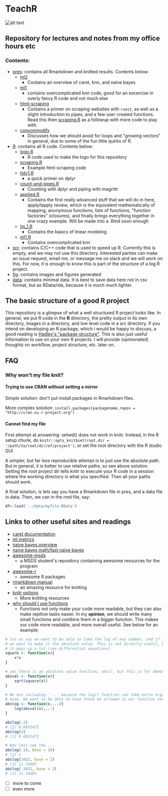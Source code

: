 # TeachR
![alt text](https://imgur.com/gOXtA3f.jpg)
## Repository for lectures and notes from my office hours etc

### Contents:

* [pres](pres/): contains all Rmarkdown and knitted results. Contents below:
	* [ml2](pres/ml2.Rmd)
		* Contains an overview of caret, knn, and naive bayes 
	* [ml1](pres/ml1.Rmd)
		* contains overcomplicated knn code, good for an excercise in overly fancy R code and not much else
	* [html-scraping](pres/html-scraping.md)
		* Contains a primer on scraping websites with `rvest`, as well as a slight introduction to pipes, and a few user created functions. Read this then [scraping.R](R/scraping.R) as a followup with more code to play with. 
	* [copyonmodify](pres/copyonmodify.md)
		* Discusses how we should avoid for loops and "growing vectors" in general, due to some of the fun little quirks of R.
* [R](R/): contains all R code. Contents below:
	* [logo.R](R/logo.R)
		* R code used to make the logo for this repository
	* [scraping.R](R/scraping.R)
		* Example html scraping code
	* [tidy1.R](R/tidy1.R)
		* a quick primer on dplyr
	* [count-and-pipes.R](R/count-and-pipes.R)
		* Counting with dplyr and piping with magrittr 
	* [applied.R](R/applied.R)
		* Contains the first really advanced stuff that we will do in here, apply/lapply review, which is the equivalent mathematically of mapping, anonymous functions, lists of functions, "function factories" (closures), and finally brings everything together in one crazy example. Will be made into a .Rmd soon enough
	* [lm_1.R](R/lm_1.R) 
		* Contains the basics of linear modeling 
	* [ml1.R](R/ml1.R)
		* Contains overcomplicated knn 
* [src](src/): contains C/C++ code that is used to speed up R. Currently this is empty, and we may not use this directory. Interested parties can make an issue request, email me, or message me on slack and we will work on this. For now, it is enough to know this is part of the structure of a big R project.
* [fig](fig/): contains images and figures generated
* [data](data/): contains minimal data. It is best to save data here not in csv format, but as RData/rda, because it is much much lighter.





## The basic structure of a good R project

This repository is a glimpse of what a well structured R project looks like. In general, we put R code in the **R** directory, the pretty output in its own directory, images in a directory, and low level code in a src directory. If you intend on developing an R package, which i would be happy to discuss, a good reading is [Hadley's "package structure"](http://r-pkgs.had.co.nz/package.html). This is also just useful information to use on your own R projects. I will provide (opinionated) thoughts on workflow, project structure, etc. later on.

## FAQ

### Why won't my file knit?

#### Trying to use CRAN without setting a mirror

Simple solution: don't put install.packages in Rmarkdown files.

More complex solution: `install.packages(packagename,repos = "http://cran.us.r-project.org")`

#### Cannot find my file

First attempt at answering: setwd() does not work in knitr. Instead, in the R setup chunk, do `knitr::opts_knit$set(root.dir = '/path/to/root/dir/of/project')`, or set the root directory with the R studio GUI

A simpler, but far less reproducible attempt is to just use the absolute path. But in general, it is better to use relative paths, so see above solution. Setting the root project dir tells knitr to execute your R code in a session where the working directory is what you specified. Then all your paths should work. 

A final solution, is lets say you have a Rmarkdown file in pres, and a data file in data. Then, we can in the rmd file, say:

```R
df<-load('../data/myfile.RData')
```

## Links to other useful sites and readings
* [caret documentation](https://topepo.github.io/caret/index.html)
* [ml metrics](https://towardsdatascience.com/accuracy-precision-recall-or-f1-331fb37c5cb9)
* [naive bayes overview](https://towardsdatascience.com/whats-so-naive-about-naive-bayes-58166a6a9eba)
* [naive bayes math/fast naive bayes](https://cran.r-project.org/web/packages/fastNaiveBayes/vignettes/fastnaivebayes.html)
* [awesome-msds](https://github.com/drake-smu/awesome-msds-smu)
	* a MSDS student's repository containing awesome resources for the program 
* [awesome-r](https://awesome-r.com/#awesome-r)
	* awesome R packages
* [rmarkdown manual](https://bookdown.org/yihui/rmarkdown/)
	* an amazing resource for knitting
* [knitr options](https://yihui.name/knitr/options/) 
	* More knitting resources
* [why should I use functions](https://nicercode.github.io/guides/functions/)
	* Functions not only make your code more readable, but they can also make repitive tasks easier. In my ***opinion***, we should write many small functions and combine them in a bigger function. This makes our code more readable, and more overall useful. See below for an example:
```R
# let us say we want to be able to take the log of any number, and if it is negative
# we want to make it the absolute value. This is not directly useful, but in math
# it pops up a lot (see differential equations)
square <- function(x){
	x*x
}

# yes there is an absolute value function, abs(), but this is for demonstration purpuses
absval <- function(x){
	sqrt(square(x))
}

# We are including `...` because the log() function can take extra arguments, e.g.
# base. We want to be able to have those be allowed in our function too.
abslog <- function(x,...){
	log(absval(x),...)
}

abslog(-2)
# [1] 0.6931472
abslog(2)
# [1] 0.6931472

# Now lets see the ...
abslog(-10, base = 10)
# [1] 1
abslog(3432, base = 2)
# [1] 11.74483
abslog(-3432, base = 2)
# [1] 11.74483
```


- [ ] more to come
- [ ] even more
